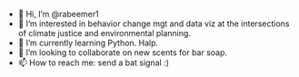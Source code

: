 - 👋 Hi, I’m @rabeemer1
- 👀 I’m interested in behavior change mgt and data viz at the intersections of climate justice and environmental planning.
- 🌱 I’m currently learning Python. Halp.
- 💞️ I’m looking to collaborate on new scents for bar soap.
- 📫 How to reach me: send a bat signal :)

<!---
rabeemer1/rabeemer1 is a ✨ special ✨ repository because its `README.md` (this file) appears on your GitHub profile.
You can click the Preview link to take a look at your changes.
--->
